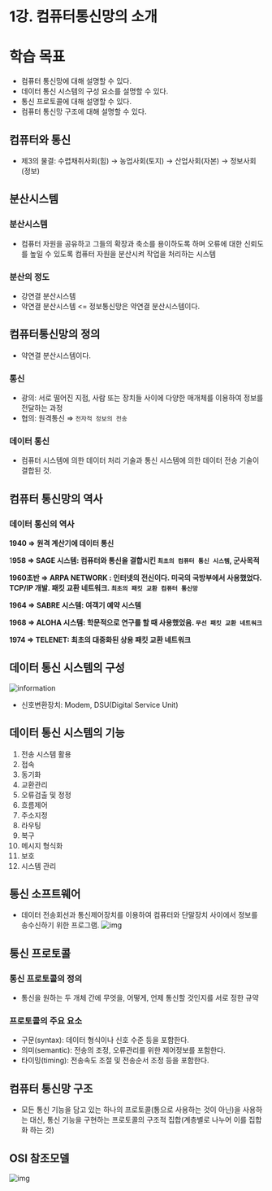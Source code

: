 # 1강. 컴퓨터통신망의 소개

# 학습 목표

- 컴퓨터 통신망에 대해 설명할 수 있다.
- 데이터 통신 시스템의 구성 요소를 설명할 수 있다.
- 통신 프로토콜에 대해 설명할 수 있다.
- 컴퓨터 통신망 구조에 대해 설명할 수 있다.

## 컴퓨터와 통신

- 제3의 물결: 수렵채취사회(힘) → 농업사회(토지) → 산업사회(자본) → 정보사회(정보)

## 분산시스템

### 분산시스템

- 컴퓨터 자원을 공유하고 그들의 확장과 축소를 용이하도록 하며 오류에 대한 신뢰도를 높일 수 있도록 컴퓨터 자원을 분산시켜 작업을 처리하는 시스템

### 분산의 정도

- 강연결 분산시스템
- 약연결 분산시스템 <= 정보통신망은 약연결 분산시스템이다.
## 컴퓨터통신망의 정의

- 약연결 분산시스템이다.

### 통신

- 광의: 서로 떨어진 지점, 사람 또는 장치들 사이에 다양한 매개체를 이용하여 정보를 전달하는 과정
- 협의: 원격통신 ⇒ `전자적 정보의 전송`

### 데이터 통신

- 컴퓨터 시스템에 의한 데이터 처리 기술과 통신 시스템에 의한 데이터 전송 기술이 결합된 것.

## 컴퓨터 통신망의 역사

### 데이터 통신의 역사

**1940 ⇒ 원격 계산기에 데이터 통신**

1**958 ⇒ SAGE 시스템: 컴퓨터와 통신을 결합시킨 `최초의 컴퓨터 통신 시스템`, 군사목적**

**1960초반 ⇒ ARPA NETWORK : 인터넷의 전신이다. 미국의 국방부에서 사용했었다. TCP/IP 개발. 패킷 교환 네트워크. `최초의 패킷 교환 컴퓨터 통신망`**

**1964 ⇒ SABRE 시스템: 여객기 예약 시스템**

**1968 ⇒ ALOHA 시스템: 학문적으로 연구를 할 때 사용했었음. `무선 패킷 교환 네트워크`**

**1974 ⇒ TELENET: 최초의 대중화된 상용 패킷 교환 네트워크**

## 데이터 통신 시스템의 구성
![information](https://user-images.githubusercontent.com/43905552/154084630-6f6a5ac0-336a-43a7-a087-b8aa15cb524b.png)

- 신호변환장치: Modem, DSU(Digital Service Unit)

## 데이터 통신 시스템의 기능

1. 전송 시스템 활용
2. 접속
3. 동기화
4. 교환관리
5. 오류검출 및 정정
6. 흐름제어
7. 주소지정
8. 라우팅
9. 복구
10. 메시지 형식화
11. 보호
12. 시스템 관리

## 통신 소프트웨어

- 데이터 전송회선과 통신제어장치를 이용하여 컴퓨터와 단말장치 사이에서 정보를 송수신하기 위한 프로그램.
  ![img](https://user-images.githubusercontent.com/43905552/154085984-7504a3e4-6773-4f61-b472-f2eea8185627.png)

## 통신 프로토콜

### 통신 프로토콜의 정의

- 통신을 원하는 두 개체 간에 무엇을, 어떻게, 언제 통신할 것인지를 서로 정한 규약

### 프로토콜의 주요 요소

- 구문(syntax): 데이터 형식이나 신호 수준 등을 포함한다.
- 의미(semantic): 전송의 조정, 오류관리를 위한 제어정보를 포함한다.
- 타이밍(timing): 전송속도 조절 및 전송순서 조정 등을 포함한다.

## 컴퓨터 통신망 구조

- 모든 통신 기능을 담고 있는 하나의 프로토콜(통으로 사용하는 것이 아닌)을 사용하는 대신, 통신 기능을 구현하는 프로토콜의 구조적 집합(계층별로 나누어 이를 집합화 하는 것)

## OSI 참조모델
![img](https://user-images.githubusercontent.com/43905552/154089322-5def8067-d387-4898-a51f-c632f54fa686.png)